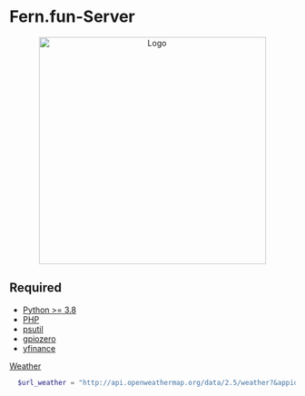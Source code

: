 # Fern.fun-Server

<p align="center">
  <img alt="Logo" height="400px" src="https://www.raspberrypi.org/app/uploads/2011/10/Raspi-PGB001.png" />
</p>

## Required
* [Python >= 3.8][link1]
* [PHP][link6]
* [psutil][link2]
* [gpiozero][link3]
* [yfinance][link4]

[Weather][link5]
```php
  $url_weather = "http://api.openweathermap.org/data/2.5/weather?&appid=appid=metric&q=".$city.",".$country_name;
```

[link1]: https://www.python.org
[link2]: https://pypi.org/project/psutil/
[link3]: https://gpiozero.readthedocs.io/en/stable/
[link4]: https://pypi.org/project/yfinance/ 
[link5]: https://openweathermap.org/current
[link6]: https://www.php.net
